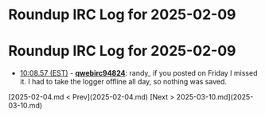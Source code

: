 # Roundup IRC Log for 2025-02-09 #
# Roundup IRC Log for 2025-02-09
* <a href="#10:08.57" id="10:08.57">10:08.57 (EST)</a> - __[qwebirc94824](https://github.com/qwebirc94824)__: randy_ if you posted on Friday I missed it. I had to take the logger offline all day, so nothing was saved.

<div class="inpage-footer">
[2025-02-04.md < Prev](2025-02-04.md)
[Next > 2025-03-10.md](2025-03-10.md)
</div>
